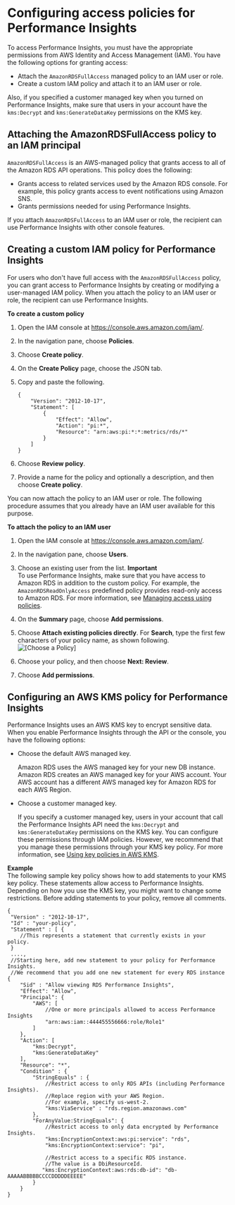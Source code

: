 # Configuring access policies for Performance Insights<a name="USER_PerfInsights.access-control"></a>

To access Performance Insights, you must have the appropriate permissions from AWS Identity and Access Management \(IAM\)\. You have the following options for granting access:
+ Attach the `AmazonRDSFullAccess` managed policy to an IAM user or role\.
+ Create a custom IAM policy and attach it to an IAM user or role\.

Also, if you specified a customer managed key when you turned on Performance Insights, make sure that users in your account have the `kms:Decrypt` and `kms:GenerateDataKey` permissions on the KMS key\.



## Attaching the AmazonRDSFullAccess policy to an IAM principal<a name="USER_PerfInsights.access-control.managed-policy"></a>

`AmazonRDSFullAccess` is an AWS\-managed policy that grants access to all of the Amazon RDS API operations\. This policy does the following:
+ Grants access to related services used by the Amazon RDS console\. For example, this policy grants access to event notifications using Amazon SNS\.
+ Grants permissions needed for using Performance Insights\. 

If you attach `AmazonRDSFullAccess` to an IAM user or role, the recipient can use Performance Insights with other console features\.

## Creating a custom IAM policy for Performance Insights<a name="USER_PerfInsights.access-control.custom-policy"></a>

For users who don't have full access with the `AmazonRDSFullAccess` policy, you can grant access to Performance Insights by creating or modifying a user\-managed IAM policy\. When you attach the policy to an IAM user or role, the recipient can use Performance Insights\.

**To create a custom policy**

1. Open the IAM console at [https://console\.aws\.amazon\.com/iam/](https://console.aws.amazon.com/iam/)\.

1. In the navigation pane, choose **Policies**\.

1. Choose **Create policy**\.

1. On the **Create Policy** page, choose the JSON tab\. 

1. Copy and paste the following\.

   ```
   {
       "Version": "2012-10-17",
       "Statement": [
           {
               "Effect": "Allow",
               "Action": "pi:*",
               "Resource": "arn:aws:pi:*:*:metrics/rds/*"
           }
       ]
   }
   ```

1. Choose **Review policy**\.

1. Provide a name for the policy and optionally a description, and then choose **Create policy**\.

You can now attach the policy to an IAM user or role\. The following procedure assumes that you already have an IAM user available for this purpose\.

**To attach the policy to an IAM user**

1. Open the IAM console at [https://console\.aws\.amazon\.com/iam/](https://console.aws.amazon.com/iam/)\.

1. In the navigation pane, choose **Users**\.

1. Choose an existing user from the list\.
**Important**  
To use Performance Insights, make sure that you have access to Amazon RDS in addition to the custom policy\. For example, the `AmazonRDSReadOnlyAccess` predefined policy provides read\-only access to Amazon RDS\. For more information, see [Managing access using policies](UsingWithRDS.IAM.md#security_iam_access-manage)\.

1. On the **Summary** page, choose **Add permissions**\.

1. Choose **Attach existing policies directly**\. For **Search**, type the first few characters of your policy name, as shown following\.  
![\[Choose a Policy\]](http://docs.aws.amazon.com/AmazonRDS/latest/UserGuide/images/perf_insights_attach_iam_policy.png)

1. Choose your policy, and then choose **Next: Review**\.

1. Choose **Add permissions**\.

## Configuring an AWS KMS policy for Performance Insights<a name="USER_PerfInsights.access-control.cmk-policy"></a>

Performance Insights uses an AWS KMS key to encrypt sensitive data\. When you enable Performance Insights through the API or the console, you have the following options:
+ Choose the default AWS managed key\.

  Amazon RDS uses the AWS managed key for your new DB instance\. Amazon RDS creates an AWS managed key for your AWS account\. Your AWS account has a different AWS managed key for Amazon RDS for each AWS Region\.
+ Choose a customer managed key\.

  If you specify a customer managed key, users in your account that call the Performance Insights API need the `kms:Decrypt` and `kms:GenerateDataKey` permissions on the KMS key\. You can configure these permissions through IAM policies\. However, we recommend that you manage these permissions through your KMS key policy\. For more information, see [ Using key policies in AWS KMS](https://docs.aws.amazon.com/kms/latest/developerguide/key-policies.html)\. 

**Example**  
The following sample key policy shows how to add statements to your KMS key policy\. These statements allow access to Performance Insights\. Depending on how you use the KMS key, you might want to change some restrictions\. Before adding statements to your policy, remove all comments\.  

```
{
 "Version" : "2012-10-17",
 "Id" : "your-policy",
 "Statement" : [ {
    //This represents a statement that currently exists in your policy.
 }
 ....,
 //Starting here, add new statement to your policy for Performance Insights.
 //We recommend that you add one new statement for every RDS instance
{
    "Sid" : "Allow viewing RDS Performance Insights",
    "Effect": "Allow",
    "Principal": {
        "AWS": [
            //One or more principals allowed to access Performance Insights
            "arn:aws:iam::444455556666:role/Role1"
        ]
    },
    "Action": [
        "kms:Decrypt",
        "kms:GenerateDataKey"
    ],
    "Resource": "*",
    "Condition" : {
        "StringEquals" : {
            //Restrict access to only RDS APIs (including Performance Insights).
            //Replace region with your AWS Region. 
            //For example, specify us-west-2.
            "kms:ViaService" : "rds.region.amazonaws.com"
        },
        "ForAnyValue:StringEquals": {
            //Restrict access to only data encrypted by Performance Insights.
            "kms:EncryptionContext:aws:pi:service": "rds",
            "kms:EncryptionContext:service": "pi",
            
            //Restrict access to a specific RDS instance.
            //The value is a DbiResourceId.
           "kms:EncryptionContext:aws:rds:db-id": "db-AAAAABBBBBCCCCDDDDDEEEEE"
        }
    }
}
```